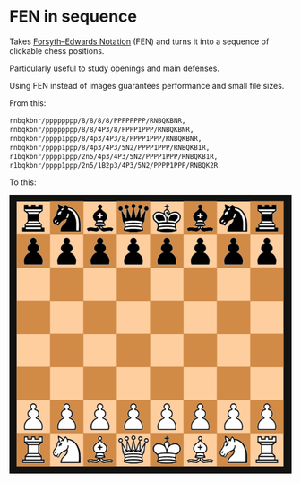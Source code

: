# FEN in sequence

Takes [Forsyth–Edwards Notation](https://en.wikipedia.org/wiki/Forsyth%E2%80%93Edwards_Notation) (FEN) and turns it into a sequence of clickable chess positions.

Particularly useful to study openings and main defenses.

Using FEN instead of images guarantees performance and small file sizes.


From this:

```
rnbqkbnr/pppppppp/8/8/8/8/PPPPPPPP/RNBQKBNR,
rnbqkbnr/pppppppp/8/8/4P3/8/PPPP1PPP/RNBQKBNR,
rnbqkbnr/pppp1ppp/8/4p3/4P3/8/PPPP1PPP/RNBQKBNR,
rnbqkbnr/pppp1ppp/8/4p3/4P3/5N2/PPPP1PPP/RNBQKB1R,
r1bqkbnr/pppp1ppp/2n5/4p3/4P3/5N2/PPPP1PPP/RNBQKB1R,
r1bqkbnr/pppp1ppp/2n5/1B2p3/4P3/5N2/PPPP1PPP/RNBQK2R
```

To this:

![fen-sequence-rendered](images/FEN-sequence.gif?raw=true "Rendered FEN Sequence in Anki")
